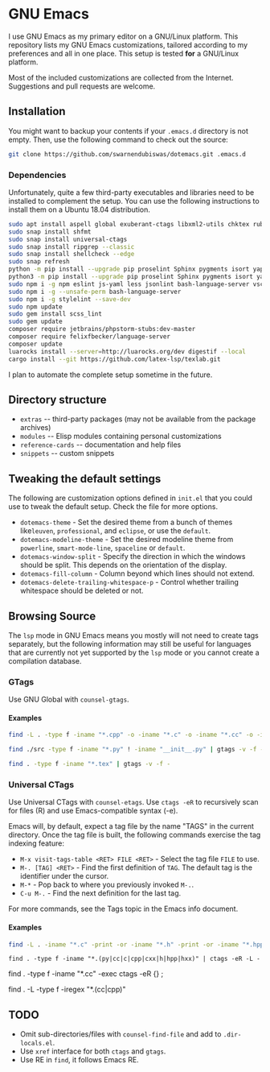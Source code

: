 # GNU Emacs

I use GNU Emacs as my primary editor on a GNU/Linux platform. This repository lists my GNU Emacs customizations, tailored according to my preferences and all in one place. This setup is tested **for** a GNU/Linux platform.

<!-- Other than text, Markdown, and Elisp editing, I use GNU Emacs for editing C/C++, LaTeX, and Python files. The current setup should work fine for these major modes, but is not well-tuned for programming with Java. I think other IDEs such as Eclipse and Visual Studio Code are way better for working with Java. -->

<!-- * Python - I use Elpy and Gtags (and its variants) for code completion
* C/C++ - I use irony mode and Gtags for code completion. Ctags should also work depending on preference. -->

Most of the included customizations are collected from the Internet. Suggestions and pull requests are welcome.

## Installation

You might want to backup your contents if your `.emacs.d` directory is not empty. Then, use the following command to check out the source:

```Bash
git clone https://github.com/swarnendubiswas/dotemacs.git .emacs.d
```

### Dependencies

Unfortunately, quite a few third-party executables and libraries need to be installed to complement the setup. You can use the following instructions to install them on a Ubuntu 18.04 distribution.

``` Bash
sudo apt install aspell global exuberant-ctags libxml2-utils chktex ruby-dev tidy python-pygments python-pip python3-pip npm cppcheck composer clang-format imagemagick lua5.3 liblua5.3-dev luarocks
sudo snap install shfmt
sudo snap install universal-ctags
sudo snap install ripgrep --classic
sudo snap install shellcheck --edge
sudo snap refresh
python -m pip install --upgrade pip proselint Sphinx pygments isort yapf jedi==0.15.2 pylint python-language-server[all] importmagic pyls-isort pydocstyle setuptools configparser==3.8.1 backports-functools_lru_cache yamllint --user
python3 -m pip install --upgrade pip proselint Sphinx pygments isort yapf jedi==0.15.2 pylint python-language-server[all] importmagic pyls-isort pydocstyle setuptools configparser==3.8.1 backports-functools_lru_cache yamllint cmake-language-server --user
sudo npm i -g npm eslint js-yaml less jsonlint bash-language-server vscode-html-languageserver-bin js-beautify typescript-language-server typescript vscode-css-languageserver-bin intelephense markdownlint-cli yaml-language-server vscode-json-languageserver intelephense
sudo npm i -g --unsafe-perm bash-language-server
sudo npm i -g stylelint --save-dev
sudo npm update
sudo gem install scss_lint
sudo gem update
composer require jetbrains/phpstorm-stubs:dev-master
composer require felixfbecker/language-server
composer update
luarocks install --server=http://luarocks.org/dev digestif --local
cargo install --git https://github.com/latex-lsp/texlab.git
```

I plan to automate the complete setup sometime in the future.

## Directory structure

* `extras` -- third-party packages (may not be available from the package archives)
* `modules` -- Elisp modules containing personal customizations
* `reference-cards` -- documentation and help files
* `snippets` -- custom snippets

## Tweaking the default settings

The following are customization options defined in `init.el` that you could use to tweak the default setup. Check the file for more options.

* `dotemacs-theme` - Set the desired theme from a bunch of themes like`leuven`, `professional`, and `eclipse`, or use the `default`.
* `dotemacs-modeline-theme` - Set the desired modeline theme from `powerline`, `smart-mode-line`, `spaceline` or `default`.
* `dotemacs-window-split` - Specify the direction in which the windows should be split. This depends on the orientation of the display.
* `dotemacs-fill-column` - Column beyond which lines should not extend.
* `dotemacs-delete-trailing-whitespace-p` - Control whether trailing whitespace should be deleted or not.
<!-- * `dotemacs-cc-tags` - Choose whether to use Gtags or RTags for C/C++ programming. -->

## Browsing Source

The `lsp` mode in GNU Emacs means you mostly will not need to create tags separately, but the following information may still be useful for languages that are currently not yet supported by the `lsp` mode or you cannot create a compilation database.

### GTags

Use GNU Global with `counsel-gtags`.

#### Examples

``` Bash
find -L . -type f -iname "*.cpp" -o -iname "*.c" -o -iname "*.cc" -o -iname "*.h" -o -iname "*.hpp" -o -iname "*.py" ! -iname "*.cu" | gtags -v -f -
```

``` Bash
find ./src -type f -iname "*.py" ! -iname "__init__.py" | gtags -v -f -
```

```Bash
find . -type f -iname "*.tex" | gtags -v -f -
```

### Universal CTags

Use Universal CTags with `counsel-etags`. Use `ctags -eR` to recursively scan for files (R) and use Emacs-compatible syntax (-e).

Emacs will, by default, expect a tag file by the name "TAGS" in the current directory. Once the tag file is built, the following  commands  exercise the tag indexing feature:

* `M-x visit-tags-table <RET> FILE <RET>` - Select the tag file `FILE` to use.
* `M-. [TAG] <RET>` - Find the first definition of `TAG`. The default tag is the identifier under the cursor.
* `M-*` - Pop back to where you previously invoked `M-.`.
* `C-u M-.` - Find the next definition for the last tag.

For more commands, see the Tags topic in the Emacs info document.

#### Examples

``` Bash
find -L . -iname "*.c" -print -or -iname "*.h" -print -or -iname "*.hpp" -print -or -iname "*.cpp" -print -or -iname "*.cc" -or -iname "*.py" -print | ctags -eR --links -L -
```

`find . -type f -iname "*.(py|cc|c|cpp|cxx|h|hpp|hxx)" | ctags -eR -L -`

find . -type f -iname "*.cc" -exec ctags -eR {} \;

find . -L -type f -iregex "*\.(cc|cpp)"

## TODO

* Omit sub-directories/files with `counsel-find-file` and add to `.dir-locals.el`.
* Use `xref` interface for both `ctags` and `gtags`.
* Use RE in `find`, it follows Emacs RE.
